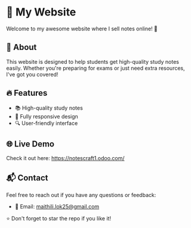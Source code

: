 # 🌟 My Website    
         
Welcome to my awesome website where I sell notes online! 🚀    
    
## 📌 About    
This website is designed to help students get high-quality study notes easily. Whether you're preparing for exams or just need extra resources, I've got you covered!
  
## 🔥 Features
- 📚 High-quality study notes
- 📱 Fully responsive design
- 🔍 User-friendly interface

## 🌐 Live Demo
Check it out here: https://notescraft1.odoo.com/

## 📬 Contact
Feel free to reach out if you have any questions or feedback:
- 📧 Email: maithili.lok25@gmail.com

⭐ Don't forget to star the repo if you like it!

